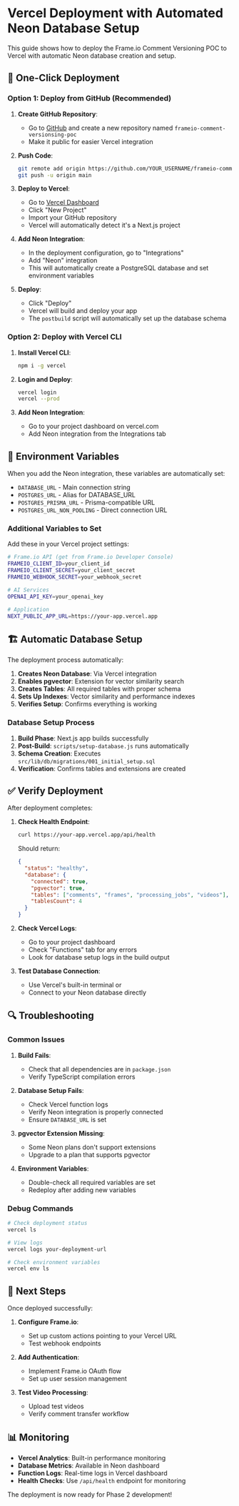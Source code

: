 # Vercel Deployment with Automated Neon Database Setup

This guide shows how to deploy the Frame.io Comment Versioning POC to Vercel with automatic Neon database creation and setup.

## 🚀 One-Click Deployment

### Option 1: Deploy from GitHub (Recommended)

1. **Create GitHub Repository**:
   - Go to [GitHub](https://github.com) and create a new repository named `frameio-comment-versionsing-poc`
   - Make it public for easier Vercel integration

2. **Push Code**:
   ```bash
   git remote add origin https://github.com/YOUR_USERNAME/frameio-comment-versionsing-poc.git
   git push -u origin main
   ```

3. **Deploy to Vercel**:
   - Go to [Vercel Dashboard](https://vercel.com/dashboard)
   - Click "New Project"
   - Import your GitHub repository
   - Vercel will automatically detect it's a Next.js project

4. **Add Neon Integration**:
   - In the deployment configuration, go to "Integrations"
   - Add "Neon" integration
   - This will automatically create a PostgreSQL database and set environment variables

5. **Deploy**:
   - Click "Deploy"
   - Vercel will build and deploy your app
   - The `postbuild` script will automatically set up the database schema

### Option 2: Deploy with Vercel CLI

1. **Install Vercel CLI**:
   ```bash
   npm i -g vercel
   ```

2. **Login and Deploy**:
   ```bash
   vercel login
   vercel --prod
   ```

3. **Add Neon Integration**:
   - Go to your project dashboard on vercel.com
   - Add Neon integration from the Integrations tab

## 🔧 Environment Variables

When you add the Neon integration, these variables are automatically set:
- `DATABASE_URL` - Main connection string
- `POSTGRES_URL` - Alias for DATABASE_URL
- `POSTGRES_PRISMA_URL` - Prisma-compatible URL
- `POSTGRES_URL_NON_POOLING` - Direct connection URL

### Additional Variables to Set

Add these in your Vercel project settings:

```bash
# Frame.io API (get from Frame.io Developer Console)
FRAMEIO_CLIENT_ID=your_client_id
FRAMEIO_CLIENT_SECRET=your_client_secret  
FRAMEIO_WEBHOOK_SECRET=your_webhook_secret

# AI Services
OPENAI_API_KEY=your_openai_key

# Application
NEXT_PUBLIC_APP_URL=https://your-app.vercel.app
```

## 🏗️ Automatic Database Setup

The deployment process automatically:

1. **Creates Neon Database**: Via Vercel integration
2. **Enables pgvector**: Extension for vector similarity search
3. **Creates Tables**: All required tables with proper schema
4. **Sets Up Indexes**: Vector similarity and performance indexes
5. **Verifies Setup**: Confirms everything is working

### Database Setup Process

1. **Build Phase**: Next.js app builds successfully
2. **Post-Build**: `scripts/setup-database.js` runs automatically
3. **Schema Creation**: Executes `src/lib/db/migrations/001_initial_setup.sql`
4. **Verification**: Confirms tables and extensions are created

## ✅ Verify Deployment

After deployment completes:

1. **Check Health Endpoint**:
   ```bash
   curl https://your-app.vercel.app/api/health
   ```

   Should return:
   ```json
   {
     "status": "healthy",
     "database": {
       "connected": true,
       "pgvector": true,
       "tables": ["comments", "frames", "processing_jobs", "videos"],
       "tablesCount": 4
     }
   }
   ```

2. **Check Vercel Logs**:
   - Go to your project dashboard
   - Check "Functions" tab for any errors
   - Look for database setup logs in the build output

3. **Test Database Connection**:
   - Use Vercel's built-in terminal or
   - Connect to your Neon database directly

## 🔍 Troubleshooting

### Common Issues

1. **Build Fails**:
   - Check that all dependencies are in `package.json`
   - Verify TypeScript compilation errors

2. **Database Setup Fails**:
   - Check Vercel function logs
   - Verify Neon integration is properly connected
   - Ensure `DATABASE_URL` is set

3. **pgvector Extension Missing**:
   - Some Neon plans don't support extensions
   - Upgrade to a plan that supports pgvector

4. **Environment Variables**:
   - Double-check all required variables are set
   - Redeploy after adding new variables

### Debug Commands

```bash
# Check deployment status
vercel ls

# View logs
vercel logs your-deployment-url

# Check environment variables
vercel env ls
```

## 🎯 Next Steps

Once deployed successfully:

1. **Configure Frame.io**:
   - Set up custom actions pointing to your Vercel URL
   - Test webhook endpoints

2. **Add Authentication**:
   - Implement Frame.io OAuth flow
   - Set up user session management

3. **Test Video Processing**:
   - Upload test videos
   - Verify comment transfer workflow

## 📊 Monitoring

- **Vercel Analytics**: Built-in performance monitoring
- **Database Metrics**: Available in Neon dashboard  
- **Function Logs**: Real-time logs in Vercel dashboard
- **Health Checks**: Use `/api/health` endpoint for monitoring

The deployment is now ready for Phase 2 development!
